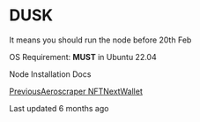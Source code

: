 # DUSK

It means you should run the node before 20th Feb

OS Requirement: **MUST** in Ubuntu 22.04

Node Installation Docs

[PreviousAeroscraper NFT](<../.gitbook/assets/aeroscraper nft>)[NextWallet](../.gitbook/assets/wallet)

Last updated 6 months ago
